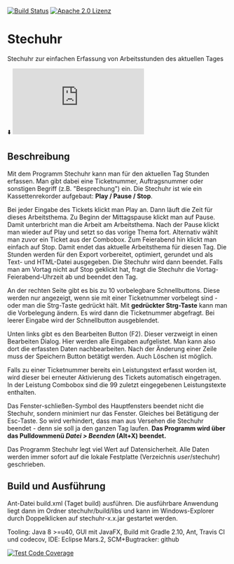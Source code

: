 [![Build Status](https://travis-ci.org/SoltauFintel/stechuhr.png?branch=master)](https://travis-ci.org/SoltauFintel/stechuhr)
[![Apache 2.0 Lizenz](https://img.shields.io/badge/license-Apache2-4cc61e.svg)](http://www.apache.org/licenses/LICENSE-2.0)

# Stechuhr

Stechuhr zur einfachen Erfassung von Arbeitsstunden des aktuellen Tages

:arrow_down: ![Download stechuhr-0.4.1.jar](https://github.com/SoltauFintel/stechuhr/releases/download/0.4.1/stechuhr-0.4.1.jar)

## Beschreibung

Mit dem Programm Stechuhr kann man für den aktuellen Tag Stunden erfassen.
Man gibt dabei eine Ticketnummer, Auftragsnummer oder sonstigen Begriff (z.B. "Besprechung") ein. Die Stechuhr
ist wie ein Kassettenrekorder aufgebaut: **Play / Pause / Stop**.

Bei jeder Eingabe des Tickets klickt man Play an. Dann läuft die Zeit für dieses Arbeitsthema.
Zu Beginn der Mittagspause klickt man auf Pause. Damit unterbricht man die Arbeit am Arbeitsthema.
Nach der Pause klickt man wieder auf Play und setzt so das vorige Thema fort. Alternativ wählt man
zuvor ein Ticket aus der Combobox.
Zum Feierabend hin klickt man einfach auf Stop. Damit endet das aktuelle Arbeitsthema für diesen Tag.
Die Stunden werden für den Export vorbereitet, optimiert, gerundet und als Text- und HTML-Datei ausgegeben.
Die Stechuhr wird dann beendet.
Falls man am Vortag nicht auf Stop geklickt hat, fragt die Stechuhr die Vortag-Feierabend-Uhrzeit ab und beendet den Tag.

An der rechten Seite gibt es bis zu 10 vorbelegbare Schnellbuttons. Diese werden nur angezeigt,
wenn sie mit einer Ticketnummer vorbelegt sind - oder man die Strg-Taste gedrückt hält. Mit
**gedrückter Strg-Taste** kann man die Vorbelegung ändern. Es wird dann die Ticketnummer abgefragt.
Bei leerer Eingabe wird der Schnellbutton ausgeblendet.

Unten links gibt es den Bearbeiten Button (F2). Dieser verzweigt in einen Bearbeiten Dialog. Hier
werden alle Eingaben aufgelistet. Man kann also dort die erfassten Daten nachbearbeiten.
Nach der Änderung einer Zeile muss der Speichern Button betätigt werden. Auch Löschen ist möglich.

Falls zu einer Ticketnummer bereits ein Leistungstext erfasst worden ist, wird dieser bei erneuter Aktivierung
des Tickets automatisch eingetragen. In der Leistung Combobox sind die 99 zuletzt eingegebenen Leistungstexte enthalten.

Das Fenster-schließen-Symbol des Hauptfensters beendet nicht die Stechuhr, sondern minimiert
nur das Fenster. Gleiches bei Betätigung der Esc-Taste. So wird verhindert, dass man aus Versehen
die Stechuhr beendet - denn sie soll ja den ganzen Tag laufen. **Das Programm wird über das Pulldownmenü
_Datei > Beenden_ (Alt+X) beendet.**

Das Programm Stechuhr legt viel Wert auf Datensicherheit. Alle Daten werden immer sofort auf die
lokale Festplatte (Verzeichnis *user*/stechuhr) geschrieben.

## Build und Ausführung

Ant-Datei build.xml (Taget build) ausführen. Die ausführbare Anwendung liegt dann im Ordner stechuhr/build/libs
und kann im Windows-Explorer durch Doppelklicken auf stechuhr-x.x.jar gestartet werden.

Tooling: Java 8 >=u40, GUI mit JavaFX, Build mit Gradle 2.10, Ant, Travis CI und codecov, IDE: Eclipse Mars.2, SCM+Bugtracker: github

[![Test Code Coverage](http://img.shields.io/codecov/c/github/SoltauFintel/stechuhr.svg) ](https://codecov.io/github/SoltauFintel/stechuhr)
